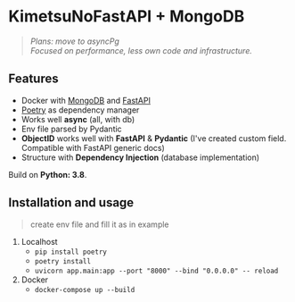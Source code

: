# KimetsuNoFastAPI + MongoDB    

>*Plans: move to asyncPg     
Focused on performance, less own code and infrastructure.*

## Features 

- Docker with [MongoDB](https://www.mongodb.com) and [FastAPI](http://fastapi.tiangolo.com)  
- [Poetry](https://python-poetry.org) as dependency manager    
- Works well **async** (all, with db)  
- Env file parsed by Pydantic    
- **ObjectID** works well with **FastAPI** & **Pydantic** (I've created custom field. Compatible with FastAPI generic docs)    
- Structure with **Dependency Injection** (database implementation)    

Build on **Python: 3.8**.    


## Installation and usage 
> create env file and fill it as in example
1. Localhost
   - ```pip install poetry```
   - ```poetry install```
   - ```uvicorn app.main:app --port "8000" --bind "0.0.0.0" -- reload```
2. Docker
   - ```docker-compose up --build```
